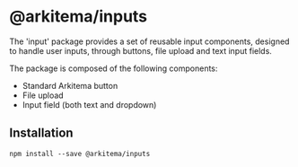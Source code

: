 # @arkitema/inputs

The 'input' package provides a set of reusable input components, designed to handle user inputs, through buttons, file upload and text input fields.

The package is composed of the following components:

- Standard Arkitema button
- File upload
- Input field (both text and dropdown)

## Installation

```
npm install --save @arkitema/inputs
```
